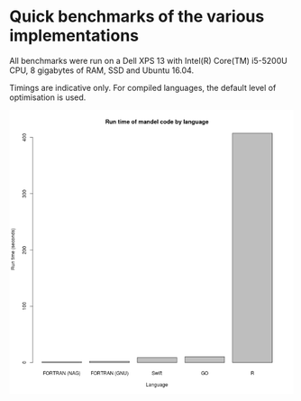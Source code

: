 Quick benchmarks of the various implementations
===============================================

All benchmarks were run on a Dell XPS 13 with Intel(R) Core(TM) i5-5200U CPU, 8 gigabytes of RAM, SSD and Ubuntu 16.04.

Timings are indicative only.  For compiled languages, the default level of optimisation is used.

![Timings](timing.png)